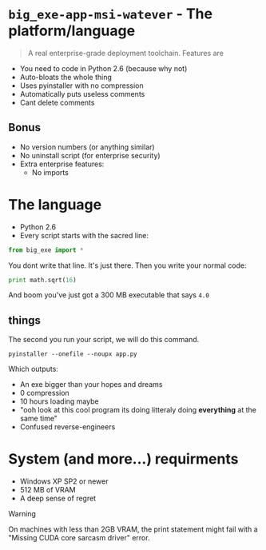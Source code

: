 # ```big_exe-app-msi-watever``` - The platform/language
<!-- yes that is the name just The platform thats it -->
> A real enterprise-grade deployment toolchain. Features are
- You need to code in Python 2.6 (because why not)
- Auto-bloats the whole thing
- Uses pyinstaller with no compression
- Automatically puts useless comments
- Cant delete comments
## Bonus
- No version numbers (or anything similar)
- No uninstall script (for enterprise security)
- Extra enterprise features:
  - No imports
# The language
- Python 2.6
- Every script starts with the sacred line:
```python
from big_exe import *
```
You dont write that line. It's just there.
Then you write your normal code:
```python
print math.sqrt(16)
```
And boom you've just got a 300 MB executable that says `4.0`
## things
The second you run your script, we will do this command.
```shell
pyinstaller --onefile --noupx app.py
```
Which outputs:
- An exe bigger than your hopes and dreams
- 0 compression
- 10 hours loading maybe
- "ooh look at this cool program its doing litteraly doing **everything** at the same time"
- Confused reverse-engineers
# System (and more...) requirments
- Windows XP SP2 or newer
- 512 MB of VRAM
- A deep sense of regret
> [!WARNING]
> On machines with less than 2GB VRAM, the print statement might fail with a "Missing CUDA core sarcasm driver" error.
